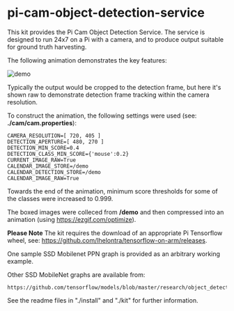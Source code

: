 # pi-cam-object-detection-service

This kit provides the Pi Cam Object Detection Service. 
The service is designed to run 24x7 on a Pi with a camera, and to produce output suitable for ground truth harvesting.

The following animation demonstrates the key features:

![demo](eb_12_v08_480x270_01c_500k-20.gif)

Typically the output would be cropped to the detection frame, but here it's shown raw to demonstrate detection frame tracking within the camera resolution.

To construct the animation, the following settings were used (see: **./cam/cam.properties**):

    CAMERA_RESOLUTION=[ 720, 405 ]
    DETECTION_APERTURE=[ 480, 270 ]
    DETECTION_MIN_SCORE=0.4
    DETECTION_CLASS_MIN_SCORE={'mouse':0.2}  
    CURRENT_IMAGE_RAW=True 
    CALENDAR_IMAGE_STORE=/demo
    CALENDAR_DETECTION_STORE=/demo
    CALENDAR_IMAGE_RAW=True
    
Towards the end of the animation, minimum score thresholds for some of the classes were increased to 0.999.

The boxed images were colleced from **/demo** and then compressed into an animation (using https://ezgif.com/optimize).


**Please Note**
The kit requires the download of an appropriate Pi Tensorflow wheel, see: https://github.com/lhelontra/tensorflow-on-arm/releases.

One sample SSD Mobilenet PPN graph is provided as an arbitrary working example.

Other SSD MobileNet graphs are available from:

    https://github.com/tensorflow/models/blob/master/research/object_detection/g3doc/detection_model_zoo.md

See the readme files in "./install" and "./kit" for further information.
